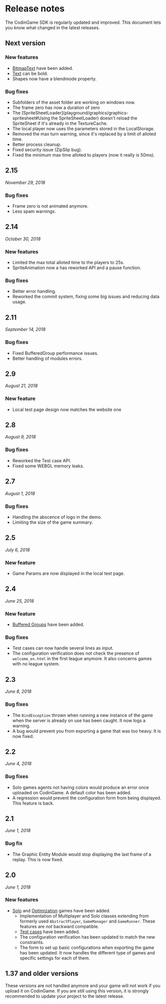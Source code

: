 # Release notes

The CodinGame SDK is regularly updated and improved. This document lets you know what changed in the latest releases.

## Next version

### New features

- [BitmapText](playground/graphics/graphics-text#BitmapText) have been added.
- [Text](playground/graphics/graphics-text#Text) can be bold.
- Shapes now have a blendmode property.

### Bug fixes

- Subfolders of the asset folder are working on windows now.
- The frame zero has now a duration of zero
- The [SpriteSheetLoader](playground/graphics/graphics-spritesheet#Using the SpriteSheetLoader) doesn't reload the SpriteSheet if it's already in the TextureCache.
- The local player now uses the parameters stored in the LocalStorage.
- Removed the max turn warning, since it's replaced by a limit of alloted time.
- Better process cleanup.
- Fixed security issue (ZipSlip bug).
- Fixed the minimum max time alloted to players (now it really is 50ms).


## 2.15
*November 29, 2018*

### Bug fixes

- Frame zero is not animated anymore.
- Less spam warnings.

## 2.14
*October 30, 2018*

### New features

- Limited the max total alloted time to the players to 25s.
- SpriteAnimation now a has reworked API and a pause function.

### Bug fixes

- Better error handling.
- Reworked the commit system, fixing some big issues and reducing data usage.

## 2.11
*September 14, 2018*

### Bug fixes

- Fixed BufferedGroup performance issues.
- Better handling of modules errors.

## 2.9
*August 21, 2018*

### New feature

- Local test page design now matches the website one

## 2.8
*August 9, 2018*

### Bug fixes

- Reworked the Test case API.
- Fixed some WEBGL memory leaks.

## 2.7
*August 1, 2018*

### Bug fixes

- Handling the abscence of logo in the demo.
- Limiting the size of the game summary.

## 2.5
*July 6, 2018*

### New feature
 - Game Params are now displayed in the local test page.

## 2.4
*June 25, 2018*

### New feature

- [Buffered Groups](playground/graphics/graphics-6-advanced.md#buffered-groups) have been added.

### Bug fixes

- Test cases can now handle several lines as input.
- The configuration verification does not check the presence of `welcome_en.html` in the first league anymore. It also concerns games with no league system.

## 2.3
*June 8, 2018*

### Bug fixes

- The `BindException` thrown when running a new instance of the game when the server is already on use has been caught. It now logs a warning.
- A bug would prevent you from exporting a game that was too heavy. It is now fixed.

## 2.2
*June 4, 2018*

### Bug fixes

- Solo games agents not having colors would produce an error once uploaded on CodinGame. A default color has been added.
- A regression would prevent the configuration form from being displayed. This feature is back.

## 2.1
*June 1, 2018*

### Bug fix

- The Graphic Entity Module would stop displaying the last frame of a replay. This is now fixed.

## 2.0
*June 1, 2018*

### New features

- [Solo](playground/getting-started/tutorial-3-solo.md) and [Optimization](playground/getting-started/tutorial-4-opti.md) games have been added.
    - Implementation of Multiplayer and Solo classes extending from formerly used `AbstractPlayer`, `GameManager` and `GameRunner`. These features are *not* backward compatible.
    - [Test cases](playground/core-concepts/core-4-configuration.md#test-case-file) have been added.
    - The configuration verification has been updated to match the new constraints.
    - The form to set up basic configurations when exporting the game has been updated. It now handles the different type of games and specific settings for each of them.

## 1.37 and older versions

These versions are not handled anymore and your game will not work if you upload it on CodinGame. If you are still using this version, it is strongly recommended to update your project to the latest release.
